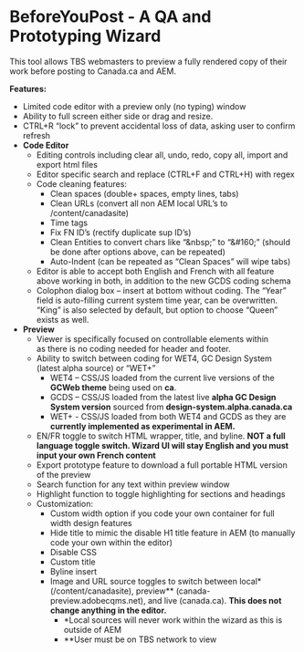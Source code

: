 # BeforeYouPost - A QA and Prototyping Wizard
This tool allows TBS webmasters to preview a fully rendered copy of their work before posting to Canada.ca and AEM.

**Features:**

*   Limited code editor with a preview only (no typing) window
*   Ability to full screen either side or drag and resize.
*   CTRL+R “lock” to prevent accidental loss of data, asking user to confirm refresh
*   **Code Editor**
    *   Editing controls including clear all, undo, redo, copy all, import and export html files
    *   Editor specific search and replace (CTRL+F and CTRL+H) with regex
    *   Code cleaning features:
        *   Clean spaces (double+ spaces, empty lines, tabs)
        *   Clean URLs (convert all non AEM local URL’s to /content/canadasite)
        *   Time tags
        *   Fix FN ID’s (rectify duplicate sup ID’s)
        *   Clean Entities to convert chars like “&amp;nbsp;” to “&amp;#160;” (should be done after options above, can be repeated)
        *   Auto-Indent (can be repeated as “Clean Spaces” will wipe tabs)
    *   Editor is able to accept both English and French with all feature above working in both, in addition to the new GCDS coding schema
    *   Colophon dialog box – insert at bottom without coding. The “Year” field is auto-filling current system time year, can be overwritten. “King” is also selected by default, but option to choose “Queen” exists as well.
*   **Preview**
    *   Viewer is specifically focused on controllable elements within <main> as there is no coding needed for header and footer.
    *   Ability to switch between coding for WET4, GC Design System (latest alpha source) or “WET+”
        *   WET4 – CSS/JS loaded from the current live versions of the **GCWeb theme** being used on **ca**.
        *   GCDS – CSS/JS loaded from the latest live **alpha GC Design System version** sourced from **design-system.alpha.canada.ca**
        *   WET+ - CSS/JS loaded from both WET4 and GCDS as they are **currently implemented as experimental in AEM.**
    *   EN/FR toggle to switch HTML wrapper, title, and byline. **NOT a full language toggle switch. Wizard UI will stay English and you must input your own French content**
    *   Export prototype feature to download a full portable HTML version of the preview
    *   Search function for any text within preview window
    *   Highlight function to toggle highlighting for sections and headings
    *   Customization:
        *   Custom width option if you code your own container for full width design features
        *   Hide title to mimic the disable H1 title feature in AEM (to manually code your own within the editor)
        *   Disable CSS
        *   Custom title
        *   Byline insert
        *   Image and URL source toggles to switch between local\* (/content/canadasite), preview\*\* (canada-preview.adobecqms.net), and live (canada.ca). **This does not change anything in the editor.**
            *   \*Local sources will never work within the wizard as this is outside of AEM
            *   \*\*User must be on TBS network to view
